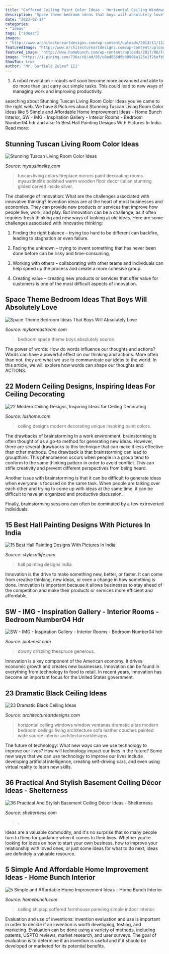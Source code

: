 ```yaml
---
title: "Coffered Ceiling Paint Color Ideas - Horizontal Ceiling Windows Window Ventanas Dramatic Altas Modern Bedroom Ceilings Living Architecture Sofa Leather Couches Painted Wide Source Interior Architectureartdesigns"
description: "Space theme bedroom ideas that boys will absolutely love"
date: "2023-02-17"
categories:
- "ideas"
tags: ["ideas"]
images:
- "http://www.architectureartdesigns.com/wp-content/uploads/2013/11/1122-630x463.jpg"
featuredImage: "http://www.architectureartdesigns.com/wp-content/uploads/2013/11/1122-630x463.jpg"
featured_image: "http://www.homebunch.com/wp-content/uploads/2017/06/Farmhouse-shiplap-paneling-and-coffered-ceiling.-Farmhouse-shiplap-paneling-and-coffered-ceiling.-Farmhouse-shiplap-paneling-and-coffered-ceiling-Farmhouse-shiplap-paneling-cofferedceiling.jpg"
image: "https://i.pinimg.com/736x/c0/ad/85/c0ad856d9b30906a125e1f26efb532e1--colored-ceiling-paint-ceiling.jpg"
ShowToc: true
author: "Mr. Garfield Zulauf III"
---
```



1. A robot revolution – robots will soon become more advanced and able to do more than just carry out simple tasks. This could lead to new ways of managing work and improving productivity.

	

		
searching about Stunning Tuscan Living Room Color Ideas you've came to the right web. We have 8 Pictures about Stunning Tuscan Living Room Color Ideas like 5 Simple and Affordable Home Improvement Ideas - Home Bunch Interior, SW - IMG - Inspiration Gallery - Interior Rooms - Bedroom Number04 hdr and also 15 Best Hall Painting Designs With Pictures In India. Read more:
		
    
## Stunning Tuscan Living Room Color Ideas

<img loading=lazy src="http://www.myaustinelite.com/wp-content/uploads/2015/06/warm-tuscan-living-room-colors-with-polished-wooden-floor-and-fireplace-681x1024.jpg" onerror="this.onerror=null;this.src='https://tse3.mm.bing.net/th?id=OIP.rdwpadR_k66jtpyEkCVF1QHaLI&amp;pid=15.1';" alt="Stunning Tuscan Living Room Color Ideas">

_Source: myaustinelite.com_

>tuscan living colors fireplace mirrors paint decorating rooms myaustinelite polished warm wooden floor decor italian stunning gilded carved inside silver. 

	

The challenge of innovation: What are the challenges associated with innovative thinking?
Invention ideas are at the heart of most businesses and economies. They can provide new products or services that improve how people live, work, and play. But innovation can be a challenge, as it often requires fresh thinking and new ways of looking at old ideas. Here are some challenges associated with innovative thinking:
1) Finding the right balance – trying too hard to be different can backfire, leading to stagnation or even failure.

2) Facing the unknown – trying to invent something that has never been done before can be risky and time-consuming.

3) Working with others – collaborating with other teams and individuals can help speed up the process and create a more cohesive group.

4) Creating value – creating new products or services that offer value for customers is one of the most difficult aspects of innovation.

    
## Space Theme Bedroom Ideas That Boys Will Absolutely Love

<img loading=lazy src="https://mykarmastream.com/wp-content/uploads/2018/02/space-theme-bedroom-4-.jpg" onerror="this.onerror=null;this.src='https://tse3.mm.bing.net/th?id=OIP.I1qswdiEr13flu5ukc4q2AHaKW&amp;pid=15.1';" alt="Space Theme Bedroom Ideas That Boys Will Absolutely Love">

_Source: mykarmastream.com_

>bedroom space theme boys absolutely source. 

	

The power of words: How do words influence our thoughts and actions?
Words can have a powerful effect on our thinking and actions. More often than not, they are what we use to communicate our ideas to the world. In this article, we will explore how words can shape our thoughts and ACTIONS.

    
## 22 Modern Ceiling Designs, Inspiring Ideas For Ceiling Decorating

<img loading=lazy src="https://www.lushome.com/wp-content/uploads/2015/03/unique-ceiling-designs-decorating-ideas-20.jpg" onerror="this.onerror=null;this.src='https://tse1.mm.bing.net/th?id=OIP.canrquTmTiKMgpJQTp-kQwHaF7&amp;pid=15.1';" alt="22 Modern Ceiling Designs, Inspiring Ideas for Ceiling Decorating">

_Source: lushome.com_

>ceiling designs modern decorating unique inspiring paint colors. 

	

The drawbacks of brainstorming
In a work environment, brainstorming is often thought of as a go-to method for generating new ideas. However, there are several drawbacks to this technique that can make it less effective than other methods.
One drawback is that brainstorming can lead to groupthink. This phenomenon occurs when people in a group tend to conform to the same thinking pattern in order to avoid conflict. This can stifle creativity and prevent different perspectives from being heard.

Another issue with brainstorming is that it can be difficult to generate ideas when everyone is focused on the same task. When people are talking over each other and trying to come up with ideas at the same time, it can be difficult to have an organized and productive discussion.

Finally, brainstorming sessions can often be dominated by a few extroverted individuals.

    
## 15 Best Hall Painting Designs With Pictures In India

<img loading=lazy src="https://s-media-cache-ak0.pinimg.com/736x/05/67/f0/0567f0ae6093d7b457125442b1a15329.jpg" onerror="this.onerror=null;this.src='https://tse1.mm.bing.net/th?id=OIP.LVzFRpboX7vCZUtrYhLIdgHaLG&amp;pid=15.1';" alt="15 Best Hall Painting Designs With Pictures In India">

_Source: stylesatlife.com_

>hall painting designs india. 

	

Innovation is the drive to make something new, better, or faster. It can come from creative thinking, new ideas, or even a change in how something is done. Innovation is important because it allows businesses to stay ahead of the competition and make their products or services more efficient and affordable.

    
## SW - IMG - Inspiration Gallery - Interior Rooms - Bedroom Number04 Hdr

<img loading=lazy src="https://i.pinimg.com/736x/c0/ad/85/c0ad856d9b30906a125e1f26efb532e1--colored-ceiling-paint-ceiling.jpg" onerror="this.onerror=null;this.src='https://tse3.mm.bing.net/th?id=OIP.YTmDqgrtHT6l7RvkUzMzTAHaEG&amp;pid=15.1';" alt="SW - IMG - Inspiration Gallery - Interior Rooms - Bedroom Number04 hdr">

_Source: pinterest.com_

>downy drizzling thespruce generous. 

	

Innovation is a key component of the American economy. It drives economic growth and creates new businesses. Innovation can be found in everything from technology to food to retail. In recent years, innovation has become an important focus for the United States government.

    
## 23 Dramatic Black Ceiling Ideas

<img loading=lazy src="http://www.architectureartdesigns.com/wp-content/uploads/2013/11/1122-630x463.jpg" onerror="this.onerror=null;this.src='https://tse3.mm.bing.net/th?id=OIP.qgmmpCf0Ie49EpvG0GL80QHaFc&amp;pid=15.1';" alt="23 Dramatic Black Ceiling Ideas">

_Source: architectureartdesigns.com_

>horizontal ceiling windows window ventanas dramatic altas modern bedroom ceilings living architecture sofa leather couches painted wide source interior architectureartdesigns. 

	

The future of technology: What new ways can we use technology to improve our lives?
How will technology impact our lives in the future? Some new ways that we can use technology to improve our lives include developing artificial intelligence, creating self-driving cars, and even using virtual reality to learn new skills.

    
## 36 Practical And Stylish Basement Ceiling Décor Ideas - Shelterness

<img loading=lazy src="https://i.shelterness.com/2016/05/07-plywood-basement-ceiling.jpg" onerror="this.onerror=null;this.src='https://tse1.mm.bing.net/th?id=OIP.4En2ZpqXNsTUiEqWJeh_dQHaJ4&amp;pid=15.1';" alt="36 Practical And Stylish Basement Ceiling Décor Ideas - Shelterness">

_Source: shelterness.com_

>. 

	

Ideas are a valuable commodity, and it's no surprise that so many people turn to them for guidance when it comes to their lives. Whether you're looking for ideas on how to start your own business, how to improve your relationship with loved ones, or just some ideas for what to do next, ideas are definitely a valuable resource.

    
## 5 Simple And Affordable Home Improvement Ideas - Home Bunch Interior

<img loading=lazy src="http://www.homebunch.com/wp-content/uploads/2017/06/Farmhouse-shiplap-paneling-and-coffered-ceiling.-Farmhouse-shiplap-paneling-and-coffered-ceiling.-Farmhouse-shiplap-paneling-and-coffered-ceiling-Farmhouse-shiplap-paneling-cofferedceiling.jpg" onerror="this.onerror=null;this.src='https://tse2.mm.bing.net/th?id=OIP.THL3Vcrol3W4WcMhJEh9ZQHaLG&amp;pid=15.1';" alt="5 Simple and Affordable Home Improvement Ideas - Home Bunch Interior">

_Source: homebunch.com_

>ceiling shiplap coffered farmhouse paneling simple indoor interior. 

	

Evaluation and use of inventions:
invention evaluation and use is important in order to decide if an invention is worth developing, testing, and marketing. Evaluation can be done using a variety of methods, including patents, USPTO reviews, market research, and user surveys. The goal of evaluation is to determine if an invention is useful and if it should be developed or marketed for its potential benefits.

